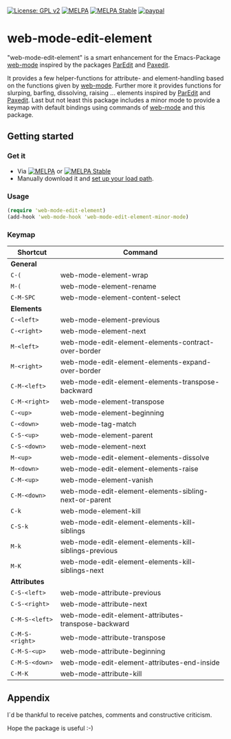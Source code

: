 [![License: GPL v2](https://img.shields.io/badge/License-GPL%20v2-blue.svg)](https://img.shields.io/badge/License-GPL%20v2-blue.svg) [![MELPA](http://melpa.org/packages/web-mode-edit-element-badge.svg)](http://melpa.org/#/web-mode-edit-element) [![MELPA Stable](http://stable.melpa.org/packages/web-mode-edit-element-badge.svg)](http://stable.melpa.org/#/web-mode-edit-element)
[![paypal](https://www.paypalobjects.com/en_US/i/btn/btn_donate_SM.gif)](https://www.paypal.com/donate?hosted_button_id=2PDXQMHX56T6U)

# web-mode-edit-element
"web-mode-edit-element" is a smart enhancement for the Emacs-Package [web-mode](https://github.com/fxbois/web-mode) inspired by the packages [ParEdit](https://www.emacswiki.org/emacs/ParEdit) and [Paxedit](https://github.com/promethial/paxedit).


It provides a few helper-functions for attribute- and element-handling based on the functions given by [web-mode](https://github.com/fxbois/web-mode). Further more it provides functions for slurping, barfing, dissolving, raising ... elements inspired by [ParEdit](https://www.emacswiki.org/emacs/ParEdit) and [Paxedit](https://github.com/promethial/paxedit). Last but not least this package includes a minor mode to provide a keymap with default bindings using commands of [web-mode](https://github.com/fxbois/web-mode) and this package.

## Getting started
### Get it
- Via [![MELPA](http://melpa.org/packages/web-mode-edit-element-badge.svg)](http://melpa.org/#/web-mode-edit-element) or [![MELPA Stable](http://stable.melpa.org/packages/web-mode-edit-element-badge.svg)](http://stable.melpa.org/#/web-mode-edit-element)
- Manually download it and [set up your load path](http://www.emacswiki.org/emacs/InstallingPackages).

### Usage
```clojure
(require 'web-mode-edit-element)
(add-hook 'web-mode-hook 'web-mode-edit-element-minor-mode)
```

### Keymap
Shortcut | Command
--- | ---
**General** |
`C-(` | web-mode-element-wrap
`M-(` | web-mode-element-rename
`C-M-SPC` | web-mode-element-content-select
**Elements** |
`C-<left>` | web-mode-element-previous
`C-<right>` | web-mode-element-next
`M-<left>` | web-mode-edit-element-elements-contract-over-border
`M-<right>` | web-mode-edit-element-elements-expand-over-border
`C-M-<left>` | web-mode-edit-element-elements-transpose-backward
`C-M-<right>` | web-mode-element-transpose
`C-<up>` | web-mode-element-beginning
`C-<down>` | web-mode-tag-match
`C-S-<up>` | web-mode-element-parent
`C-S-<down>` | web-mode-element-next
`M-<up>` | web-mode-edit-element-elements-dissolve
`M-<down>` | web-mode-edit-element-elements-raise
`C-M-<up>` | web-mode-element-vanish
`C-M-<down>` | web-mode-edit-element-elements-sibling-next-or-parent
`C-k` | web-mode-element-kill
`C-S-k` | web-mode-edit-element-elements-kill-siblings
`M-k` | web-mode-edit-element-elements-kill-siblings-previous
`M-K` | web-mode-edit-element-elements-kill-siblings-next
**Attributes** |
`C-S-<left>` | web-mode-attribute-previous
`C-S-<right>` | web-mode-attribute-next
`C-M-S-<left>` | web-mode-edit-element-attributes-transpose-backward
`C-M-S-<right>` | web-mode-attribute-transpose
`C-M-S-<up>` | web-mode-attribute-beginning
`C-M-S-<down>` | web-mode-edit-element-attributes-end-inside
`C-M-K` | web-mode-attribute-kill

## Appendix
I´d be thankful to receive patches, comments and constructive criticism.

Hope the package is useful :-)
